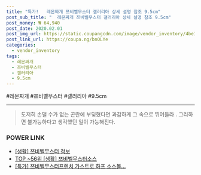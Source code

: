 ```yaml
--- 
title: "특가!   레몬짜개 쯔비벨무스터 갤러리아 상세 설명 참조 9.5cm" 
post_sub_title: "  레몬짜개 쯔비벨무스터 갤러리아 상세 설명 참조 9.5cm" 
post_money: ₩ 64,940 
post_date: 2020.02.01 
post_img_url: https://static.coupangcdn.com/image/vendor_inventory/4be1/72077da904be41525d445e30e6d5deec7e0d89f178eb975161c00724df28.JPG 
post_link_url: https://coupa.ng/bnOLYe 
categories: 
  - vendor_inventory 
tags: 
  - 레몬짜개 
  - 쯔비벨무스터 
  - 갤러리아 
  - 9.5cm 
--- 
```

  #레몬짜개 #쯔비벨무스터 #갤러리아 #9.5cm 
<hr> 

> 도저히 손댈 수가 없는 곤란에 부딪혔다면 과감하게 그 속으로 뛰어들라 . 그리하면 불가능하다고 생각했던 일이 가능해진다. 


### POWER LINK

* <a href="https://blog.naver.com/santokki14/221767211640" target="_blank"> [생활] 쯔비벨무스터 정보 </a>
* <a href="https://blog.naver.com/an0733/221792195080" target="_blank"> TOP ~56위 [생활] 쯔비벨무스터소스</a>
* <a href="https://blog.naver.com/santokki14/221792197602" target="_blank">[특가] 쯔비벨무스터프렌치 가스트로 하프 소스볼...</a>
